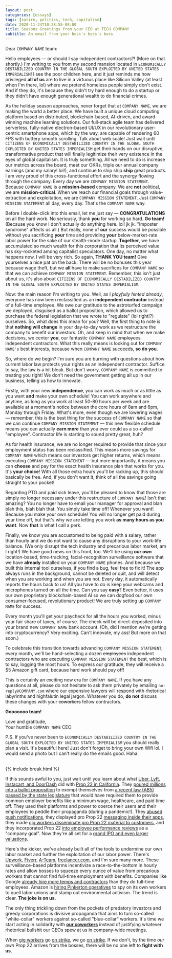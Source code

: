```yaml
---
layout: post
categories: [essays]
tags: [satire, politics, tech, capitalism]
date: 2020-11-24T10:28:55-08:00
title: Seasons Greetings from your CEO at TECH COMPANY
subtitle: An email from your boss's boss's boss
---
```


Dear `COMPANY NAME` team:

Hello employees &mdash; or should I say independent contractors?! (More on that shortly.) I'm writing to you from my second mansion located in `ECONOMICALLY DESTABILIZED COUNTRY IN THE GLOBAL SOUTH EXPLOITED BY UNITED STATES IMPERIALISM`! I see the poor children here, and it just reminds me how privileged **all of us** are to live in a virtuous place like Silicon Valley (at least when I'm there, lol) where we pretend homeless people simply don't exist. And if they do, it's because they didn't try hard enough to do a startup or they didn't have enough generational wealth to do financial crimes.

<!--excerpt-->

As the holiday season approaches, never forget that at `COMPANY NAME`, we are making the world a better place. We have built a unique cloud computing platform based on distributed, blockchain-based, AI-driven, and award-winning machine learning solutions. Our full-stack agile team has delivered serverless, fully-native electron-based UI/UX in our revolutionary user-centric smartphone apps, which by the way, are capable of rendering 60 FPS with buttery smooth scrolling. Talk about web scale! Just wait until `CITIZENS OF ECONOMICALLY DESTABILIZED COUNTRY IN THE GLOBAL SOUTH EXPLOITED BY UNITED STATES IMPERIALISM` get their hands on our disruptive, transformative product that will finally legitimize their very existence in the eyes of global capitalism. It is truly something. All we need to do is increase our metrics across the board, meet our OKRs, triple our annual company earnings (and my salary! lol!), and continue to ship ship **ship** great products. I am very proud of this cross-functional effort and the synergy flowing through the company. Every day we are `COMPANY MISSION STATEMENT`. Because `COMPANY NAME` is a **mission-based** company. We are **not** political, we are **mission-critical**. When we reach our financial goals through value-extraction and exploitation, we are `COMPANY MISSION STATEMENT`. Just `COMPANY MISSION STATEMENT` all day, every day. That's the `COMPANY NAME` way.

Before I double-click into this email, let me just say &mdash; **CONGRATULATIONS** on all the hard work. No seriously, thank **you** for working so hard. **Go team!** (Because you know I don't actually do anything here. lol! jk jk. "Imposter syndrome" affects us all.) But really, none of **our** success would be possible without you sacrificing **your** time and providing **your** below-market-rate labor power for the sake of our stealth-mode startup. **Together**, we have accumulated so much wealth for this corporation that its perceived value has sky-rocketed among capitalist speculators. One day, no matter what happens now, I will be very rich. So again, **THANK YOU team!** Give yourselves a nice pat on the back. There will be no bonuses this year because wage theft, but we **all** have to make sacrifices for `COMPANY NAME` so that we can achieve `COMPANY MISSION STATEMENT`. Remember, this isn't just about us, it's also about `CITIZENS OF ECONOMICALLY DESTABILIZED COUNTRY IN THE GLOBAL SOUTH EXPLOITED BY UNITED STATES IMPERIALISM`.

Now: the main reason I'm writing to you. Well, as I *playfully hinted already*, everyone has now been reclassified as an **independent contractor** instead of a full-time employee. We owe our gratitude to the astroturfed campaign we deployed, disguised as a ballot proposition, which allowed us to purchase the federal legislation that we wrote to "regulate" (lol right!?) ourselves. So, what does this mean for you? Well, the first thing to note is that **nothing will change** in your day-to-day work as we restructure the company to benefit our investors. Oh, and keep in mind that when we make decisions, we center **you**, our fantastic `COMPANY NAME` ~~employees~~ independent contractors. What this really means is looking out for `COMPANY NAME's` best interests, because when `COMPANY NAME` succeeds, **so do you**.

So, where do we begin? I'm sure you are burning with questions about how current labor law protects your rights as an independent contractor. Suffice to say, the law is a bit bleak. But don't worry, `COMPANY NAME` is committed to treating you right! We don't need the government getting all up in our business, telling us how to innovate.

Firstly, with your new **independence**, you can work as much or as little as you want **and** make your own schedule! You can work anywhere and anytime, as long as you work at least 50-80 hours per week and are available at a moment's notice between the core hours of 8am and 6pm, Monday through Friday. What's more, even though we are lowering wages &mdash; remember, this is the best thing for the success of `COMPANY NAME` so that we can continue `COMPANY MISSION STATEMENT` &mdash; this new flexible schedule means you can actually **earn more** than you ever could as a so-called "employee". Contractor life is starting to sound pretty great, huh?

As for health insurance, we are no longer required to provide that since your employment status has been reclassified. This means more savings for `COMPANY NAME` which means our investors get higher returns, which means executing `COMPANY MISSION STATEMENT` &mdash; but more importantly, it means you can **choose** and pay for the exact health insurance plan that works for you. It's **your choice**! With all those extra hours you'll be racking up, this should basically be free. And, if you don't want it, think of all the savings going straight to your pocket!

Regarding PTO and paid sick leave, you'll be pleased to know that those are simply no longer necessary under this restructure of `COMPANY NAME`! Isn't that amazing? You no longer have to email your manager for approval and blah blah this, blah blah that. You simply take time off! Whenever you want! Because you make your own schedule! You will no longer get paid during your time off, but that's why we are letting you work **as many hours as you want**. Now **that** is what I call a perk.

Finally, we know you are accustomed to being paid with a salary, rather than hourly and we do not want to cause any disruptions to your work-life balance. (We only disrupt the tech industry and precarious labor market, am I right!) We have good news on this front, too. We'll be using **our own** location-based, time-tracking,  facial-recognition surveillance software that we have **already** installed on your `COMPANY NAME` phones. And because we built this internal tool ourselves, if you find a bug, feel free to fix it! The app always runs in the background, cannot be deleted or quit, and will detect when you are working and when you are not. Every day, it automatically reports the hours back to us! All you have to do is keep your webcams and microphones turned on all the time. Can you say **easy**? Even better, it uses our own proprietary blockchain-based AI so we can dogfood our own consumer-focused, revolutionary product! We are truly setting up `COMPANY NAME` for success.

Every month you'll get your paycheck for all the hours you worked, minus your fair share of taxes, of course. The check will be direct-deposited into your brand new `COMPANY NAME` bank account. (Oh, did I mention we're getting into cryptocurrency? Very exciting. Can't innovate, my ass! But more on that soon.)

To celebrate this transition towards advancing `COMPANY MISSION STATEMENT`, every month, we'll be hand-selecting a dozen ~~employees~~ independent contractors who are executing `COMPANY MISSION STATEMENT` the best, which is to say, logging the most hours. To express our gratitude, they will receive a $5 Amazon gift card, because hard work should pay off!

This is certainly an exciting new era for `COMPANY NAME`. If you have any questions at all, please do not hesitate to ask them privately by emailing `no-reply@COMPANY.com` where our expensive lawyers will respond with rhetorical labyrinths and highfalutin legal jargon. Whatever you do, **do not** discuss these changes with your ~~coworkers~~ fellow contractors.

**Gooooooo team!**

Love and gratitude,<br/>
Your humble `COMPANY NAME` CEO

P.S. If you've never been to `ECONOMICALLY DESTABILIZED COUNTRY IN THE GLOBAL SOUTH EXPLOITED BY UNITED STATES IMPERIALISM` you should really plan a visit. It's beautiful here! Just don't forget to bring your own Wifi lol. I would send a photo but I can't really do the emails good. Haha.

<br/>
{% include break.html %}
<br/>

If this sounds awful to you, just wait until you learn about what [Uber, Lyft](https://www.nytimes.com/2020/11/04/technology/california-uber-lyft-prop-22.html), [Instacart, and DoorDash](https://sf.eater.com/2020/10/16/21520005/doordash-prop-22-gig-workers-ab5-apps) did with [Prop 22 in California](https://www.hrw.org/news/2020/10/15/california-proposition-22-threatens-gig-workers-rights). They [poured millions into a ballot proposition](https://www.buzzfeednews.com/article/carolineodonovan/uber-lyft-proposition-22-workers-rights) to exempt themselves from [a recent law (AB5) passed by the state legislature](https://www.vox.com/2019/9/11/20850878/california-passes-ab5-bill-uber-lyft) that would have required them to provide common employer benefits like a minimum wage, healthcare, and paid time off. They used their platforms and power to coerce their users and their employees to peddle their propaganda (during a pandemic!). They [abused push notifications](https://www.theverge.com/2020/10/15/21517316/uber-spamming-user-political-push-notifications-prop-22-vote), they displayed pro Prop 22 [messaging inside their apps](https://www.theverge.com/2020/11/4/21549760/uber-lyft-prop-22-win-vote-app-message-notifications), they made [gig workers disseminate pro Prop 22 material to customers](https://sanfrancisco.cbslocal.com/2020/10/13/prop-22-instacart-provided-some-contract-workers-with-stickers-fliers-promoting-controversial-ballot-measure/), and they incorporated Prop 22 [into employee performance reviews](https://news.techworkerscoalition.org/2020/10/30/issue-13/) as a "company goal". Now they're all set for a [grand IPO and even larger valuations](https://www.cnbc.com/2020/11/05/california-prop-22-win-improves-doordash-instacart-ipo-prospects.html).

Here's the kicker, we've already built all of the tools to undermine our own labor market and further the exploitation of our labor power. There's [Upwork](http://upwork.com), [Fiverr](https://www.fiverr.com), [A-Team](https://join.a.team), [freelancer.com](https://www.freelancer.com), and I'm sure many more. These surveillance-based platforms incentivize a race-to-the-bottom in hourly rates and allow bosses to squeeze every ounce of value from precarious workers that cannot find full-time employment with benefits. Companies like Google [already hire more temps and contractors](https://www.nytimes.com/2019/05/28/technology/google-temp-workers.html) than they do full-time employees. Amazon is [hiring Pinkerton operatives](https://www.vice.com/en/article/5dp3yn/amazon-leaked-reports-expose-spying-warehouse-workers-labor-union-environmental-groups-social-movements) to spy on its own workers to quell labor unions and stamp out environmental activism. The trend is clear. **The joke is on us.**

The only thing trickling down from the pockets of predatory investors and greedy corporations is divisive propaganda that aims to turn so-called "white-collar" workers against so-called "blue-collar" workers. It's time we start acting in solidarity with [**our coworkers**](https://drivers-united.org) instead of justifying whatever rhetorical bullshit our CEOs spew at us in company-wide meetings.

When [gig workers](https://www.vice.com/en/article/v7gzd8/targets-gig-workers-will-strike-to-protest-switch-to-algorithmic-pay-model) go [on strike](https://www.vice.com/en/article/jgxazk/they-arent-anything-without-us-gig-workers-are-striking-throughout-latin-america), we go [on strike](https://www.washingtonpost.com/technology/2020/05/01/amazon-instacart-workers-strike/). If we don't, by the time *our own* Prop 22 arrives from the bosses, there will be no one left to **fight with us**.

